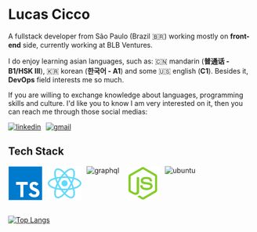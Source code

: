 # Lucas Cicco

A fullstack developer from São Paulo (Brazil 🇧🇷) working mostly on **front-end** side, currently working at BLB Ventures.

I do enjoy learning asian languages, such as: 🇨🇳 mandarin (**普通话 - B1/HSK III**), 🇰🇷 korean (**한국어 - A1**) and some 🇺🇸 english (**C1**). Besides it, **DevOps** field interests me so much.

If you are willing to exchange knowledge about languages, programming skills and culture. I'd like you to know I am very interested on it, then you can reach me through those social medias:

<div style="display: flex; align-items: center; gap: 10px;">
  <a href="https://www.linkedin.com/in/lucas-vitor-de-cicco" target="_blank">
    <img
      src="https://img.shields.io/badge/-LinkedIn-%230077B5?style=for-the-badge&logo=linkedin&logoColor=white"
      alt="linkedin"
      target="_blank" 
    />
  </a>
  <a href="mailto:lucasvitorx1@gmail.com">
      <img
        src="https://img.shields.io/badge/-Gmail-%23333?style=for-the-badge&logo=gmail&logoColor=white"
        alt="gmail"
        target="_blank"
      />
  </a>
</div>

## Tech Stack

<div style="display: flex; align-items: center; gap: 10px;">
  <img alt="typescript" height="70" width="70" 
    src="https://raw.githubusercontent.com/devicons/devicon/master/icons/typescript/typescript-original.svg" />
  <img alt="react" height="70" width="70"
    src="https://raw.githubusercontent.com/devicons/devicon/master/icons/react/react-original.svg" />
  <img alt="graphql" height="70" width="70"
    src="https://upload.wikimedia.org/wikipedia/commons/thumb/1/17/GraphQL_Logo.svg/2048px-GraphQL_Logo.svg.png" />
      <img alt="graphql" height="70" width="70"
    src="https://raw.githubusercontent.com/devicons/devicon/master/icons/nodejs/nodejs-original.svg" />
  <img alt="ubuntu" height="70" width="70"
    src="https://seeklogo.com/images/U/ubuntu-logo-8FDEC6A07B-seeklogo.com.png" />
</div>

<br />

[![Top Langs](https://github-readme-stats.vercel.app/api/top-langs/?username=lucascicco&layout=compact&hide=html)](https://github.com/anuraghazra/github-readme-stats)
